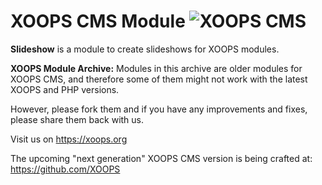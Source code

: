 # XOOPS CMS Module   ![XOOPS CMS](https://avatars2.githubusercontent.com/u/12771439?v=3&s=200)

**Slideshow** is a module to create slideshows for XOOPS modules. 

**XOOPS Module Archive:** Modules in this archive are older modules for XOOPS CMS, and therefore some of them might not work with the latest XOOPS and PHP versions. 

However, please fork them and if you have any improvements and fixes, please share them back with us. 

Visit us on https://xoops.org

The upcoming "next generation" XOOPS CMS version is being crafted at: https://github.com/XOOPS
